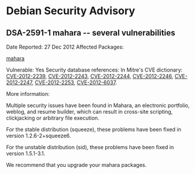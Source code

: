 
Debian Security Advisory
========================


DSA-2591-1 mahara -- several vulnerabilities
--------------------------------------------



Date Reported:
27 Dec 2012
Affected Packages:

[mahara](https://packages.debian.org/src:mahara)

Vulnerable:
Yes
Security database references:
In Mitre's CVE dictionary: [CVE-2012-2239](https://security-tracker.debian.org/tracker/CVE-2012-2239), [CVE-2012-2243](https://security-tracker.debian.org/tracker/CVE-2012-2243), [CVE-2012-2244](https://security-tracker.debian.org/tracker/CVE-2012-2244), [CVE-2012-2246](https://security-tracker.debian.org/tracker/CVE-2012-2246), [CVE-2012-2247](https://security-tracker.debian.org/tracker/CVE-2012-2247), [CVE-2012-2253](https://security-tracker.debian.org/tracker/CVE-2012-2253), [CVE-2012-6037](https://security-tracker.debian.org/tracker/CVE-2012-6037).  

More information:

Multiple security issues have been found in Mahara, an electronic
portfolio, weblog, and resume builder, which can result in cross-site
scripting, clickjacking or arbitrary file execution.


For the stable distribution (squeeze), these problems have been fixed in
version 1.2.6-2+squeeze6.


For the unstable distribution (sid), these problems have been fixed in
version 1.5.1-3.1.


We recommend that you upgrade your mahara packages.





